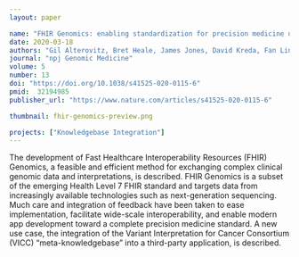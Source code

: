 ```yaml
---
layout: paper

name: "FHIR Genomics: enabling standardization for precision medicine use cases"
date: 2020-03-18
authors: "Gil Alterovitz, Bret Heale, James Jones, David Kreda, Fan Lin, Lei Liu, Xin Liu, Kenneth D. Mandl, David W. Poloway, Rachel Ramoni, Alex Wagner & Jeremy L. Warner"
journal: "npj Genomic Medicine"
volume: 5
number: 13
doi: "https://doi.org/10.1038/s41525-020-0115-6"
pmid:  32194985
publisher_url: "https://www.nature.com/articles/s41525-020-0115-6"

thumbnail: fhir-genomics-preview.png

projects: ["Knowledgebase Integration"]
---
```

The development of Fast Healthcare Interoperability Resources (FHIR) Genomics, a feasible and efficient method for exchanging complex clinical genomic data and interpretations, is described. FHIR Genomics is a subset of the emerging Health Level 7 FHIR standard and targets data from increasingly available technologies such as next-generation sequencing. Much care and integration of feedback have been taken to ease implementation, facilitate wide-scale interoperability, and enable modern app development toward a complete precision medicine standard. A new use case, the integration of the Variant Interpretation for Cancer Consortium (VICC) “meta-knowledgebase” into a third-party application, is described.
